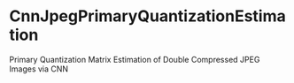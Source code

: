 # CnnJpegPrimaryQuantizationEstimation
Primary Quantization Matrix Estimation of Double Compressed JPEG Images via CNN
